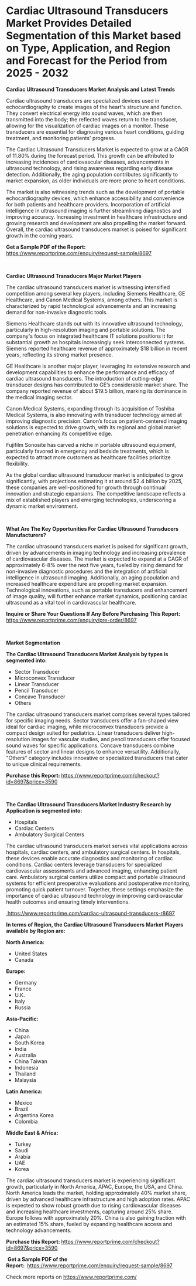 <p><h1>Cardiac Ultrasound Transducers Market Provides Detailed Segmentation of this Market based on Type, Application, and Region and Forecast for the Period from 2025 - 2032</h1></p><p><strong>Cardiac Ultrasound Transducers Market Analysis and Latest Trends</strong></p>
<p><p>Cardiac ultrasound transducers are specialized devices used in echocardiography to create images of the heart's structure and function. They convert electrical energy into sound waves, which are then transmitted into the body; the reflected waves return to the transducer, allowing for the visualization of cardiac images on a monitor. These transducers are essential for diagnosing various heart conditions, guiding treatment, and monitoring patients' progress.</p><p>The Cardiac Ultrasound Transducers Market is expected to grow at a CAGR of 11.80% during the forecast period. This growth can be attributed to increasing incidences of cardiovascular diseases, advancements in ultrasound technology, and rising awareness regarding early disease detection. Additionally, the aging population contributes significantly to market expansion, as older individuals are more prone to heart conditions. </p><p>The market is also witnessing trends such as the development of portable echocardiography devices, which enhance accessibility and convenience for both patients and healthcare providers. Incorporation of artificial intelligence in ultrasound imaging is further streamlining diagnostics and improving accuracy. Increasing investment in healthcare infrastructure and growing research and development are also propelling the market forward. Overall, the cardiac ultrasound transducers market is poised for significant growth in the coming years.</p></p>
<p><strong>Get a Sample PDF of the Report:&nbsp;</strong> <a href="https://www.reportprime.com/enquiry/request-sample/8697?utm_campaign=2116&utm_medium=2&utm_source=Github&utm_content=ia&utm_term=20032025&utm_id=cardiac-ultrasound-transducers">https://www.reportprime.com/enquiry/request-sample/8697</a></p>
<p>&nbsp;</p>
<p><strong>Cardiac Ultrasound Transducers Major Market Players</strong></p>
<p><p>The cardiac ultrasound transducers market is witnessing intensified competition among several key players, including Siemens Healthcare, GE Healthcare, and Canon Medical Systems, among others. This market is characterized by rapid technological advancements and an increasing demand for non-invasive diagnostic tools.</p><p>Siemens Healthcare stands out with its innovative ultrasound technology, particularly in high-resolution imaging and portable solutions. The company's focus on integrated healthcare IT solutions positions it for substantial growth as hospitals increasingly seek interconnected systems. Siemens reported healthcare revenue of approximately $18 billion in recent years, reflecting its strong market presence.</p><p>GE Healthcare is another major player, leveraging its extensive research and development capabilities to enhance the performance and efficacy of cardiac ultrasound transducers. The introduction of cutting-edge transducer designs has contributed to GE’s considerable market share. The company reported revenue of about $19.5 billion, marking its dominance in the medical imaging sector. </p><p>Canon Medical Systems, expanding through its acquisition of Toshiba Medical Systems, is also innovating with transducer technology aimed at improving diagnostic precision. Canon’s focus on patient-centered imaging solutions is expected to drive growth, with its regional and global market penetration enhancing its competitive edge.</p><p>Fujifilm Sonosite has carved a niche in portable ultrasound equipment, particularly favored in emergency and bedside treatments, which is expected to attract more customers as healthcare facilities prioritize flexibility.</p><p>As the global cardiac ultrasound transducer market is anticipated to grow significantly, with projections estimating it at around $2.4 billion by 2025, these companies are well-positioned for growth through continual innovation and strategic expansions. The competitive landscape reflects a mix of established players and emerging technologies, underscoring a dynamic market environment.</p></p>
<p>&nbsp;</p>
<p><strong>What Are The Key Opportunities For Cardiac Ultrasound Transducers Manufacturers?</strong></p>
<p><p>The cardiac ultrasound transducers market is poised for significant growth, driven by advancements in imaging technology and increasing prevalence of cardiovascular diseases. The market is expected to expand at a CAGR of approximately 6-8% over the next five years, fueled by rising demand for non-invasive diagnostic procedures and the integration of artificial intelligence in ultrasound imaging. Additionally, an aging population and increased healthcare expenditure are propelling market expansion. Technological innovations, such as portable transducers and enhancement of image quality, will further enhance market dynamics, positioning cardiac ultrasound as a vital tool in cardiovascular healthcare.</p></p>
<p><strong>Inquire or Share Your Questions If Any Before Purchasing This Report:</strong> <a href="https://www.reportprime.com/enquiry/pre-order/8697?utm_campaign=2116&utm_medium=2&utm_source=Github&utm_content=ia&utm_term=20032025&utm_id=cardiac-ultrasound-transducers">https://www.reportprime.com/enquiry/pre-order/8697</a></p>
<p>&nbsp;</p>
<p><strong>Market Segmentation</strong></p>
<p><strong>The Cardiac Ultrasound Transducers Market Analysis by types is segmented into:</strong></p>
<p><ul><li>Sector Transducer</li><li>Microconvex Transducer</li><li>Linear Transducer</li><li>Pencil Transducer</li><li>Concave Transducer</li><li>Others</li></ul></p>
<p><p>The cardiac ultrasound transducers market comprises several types tailored for specific imaging needs. Sector transducers offer a fan-shaped view ideal for cardiac imaging, while microconvex transducers provide a compact design suited for pediatrics. Linear transducers deliver high-resolution images for vascular studies, and pencil transducers offer focused sound waves for specific applications. Concave transducers combine features of sector and linear designs to enhance versatility. Additionally, "Others" category includes innovative or specialized transducers that cater to unique clinical requirements.</p></p>
<p><strong>Purchase this Report:&nbsp;</strong><a href="https://www.reportprime.com/checkout?id=8697&price=3590&utm_campaign=2116&utm_medium=2&utm_source=Github&utm_content=ia&utm_term=20032025&utm_id=cardiac-ultrasound-transducers">https://www.reportprime.com/checkout?id=8697&price=3590</a></p>
<p>&nbsp;</p>
<p><strong>The Cardiac Ultrasound Transducers Market Industry Research by Application is segmented into:</strong></p>
<p><ul><li>Hospitals</li><li>Cardiac Centers</li><li>Ambulatory Surgical Centers</li></ul></p>
<p><p>The cardiac ultrasound transducers market serves vital applications across hospitals, cardiac centers, and ambulatory surgical centers. In hospitals, these devices enable accurate diagnostics and monitoring of cardiac conditions. Cardiac centers leverage transducers for specialized cardiovascular assessments and advanced imaging, enhancing patient care. Ambulatory surgical centers utilize compact and portable ultrasound systems for efficient preoperative evaluations and postoperative monitoring, promoting quick patient turnover. Together, these settings emphasize the importance of cardiac ultrasound technology in improving cardiovascular health outcomes and ensuring timely interventions.</p></p>
<p><a href="https://www.reportprime.com/cardiac-ultrasound-transducers-r8697?utm_campaign=2116&utm_medium=2&utm_source=Github&utm_content=ia&utm_term=20032025&utm_id=cardiac-ultrasound-transducers">&nbsp;https://www.reportprime.com/cardiac-ultrasound-transducers-r8697</a></p>
<p><strong>In terms of Region, the Cardiac Ultrasound Transducers Market Players available by Region are:</strong></p>
<p>
    <p> <strong> North America: </strong>
        <ul>
            <li>United States</li>
            <li>Canada</li>
        </ul>
        </p> 
    <p> <strong> Europe: </strong>
        <ul>
            <li>Germany</li>
            <li>France</li>
            <li>U.K.</li>
            <li>Italy</li>
            <li>Russia</li>
        </ul>
        </p> 
    <p> <strong> Asia-Pacific: </strong>
        <ul>
            <li>China</li>
            <li>Japan</li>
            <li>South Korea</li>
            <li>India</li>
            <li>Australia</li>
            <li>China Taiwan</li>
            <li>Indonesia</li>
            <li>Thailand</li>
            <li>Malaysia</li>
        </ul>
        </p> 
    <p> <strong> Latin America: </strong>
        <ul>
            <li>Mexico</li>
            <li>Brazil</li>
            <li>Argentina Korea</li>
            <li>Colombia</li>
        </ul>
        </p> 
    <p> <strong> Middle East & Africa: </strong>
        <ul>
            <li>Turkey</li>
            <li>Saudi</li>
            <li>Arabia</li>
            <li>UAE</li>
            <li>Korea</li>
        </ul>
    </p>
    </p>
<p><p>The cardiac ultrasound transducers market is experiencing significant growth, particularly in North America, APAC, Europe, the USA, and China. North America leads the market, holding approximately 40% market share, driven by advanced healthcare infrastructure and high adoption rates. APAC is expected to show robust growth due to rising cardiovascular diseases and increasing healthcare investments, capturing around 25% share. Europe follows with approximately 20%. China is also gaining traction with an estimated 15% share, fueled by expanding healthcare access and technology advancements.</p></p>
<p><strong>Purchase this Report: </strong><a href="https://www.reportprime.com/checkout?id=8697&price=3590&utm_campaign=2116&utm_medium=2&utm_source=Github&utm_content=ia&utm_term=20032025&utm_id=cardiac-ultrasound-transducers">https://www.reportprime.com/checkout?id=8697&price=3590</a></p>
<p>&nbsp;<strong>Get a Sample PDF of the Report:&nbsp;&nbsp;</strong><a href="https://www.reportprime.com/enquiry/request-sample/8697?utm_campaign=2116&utm_medium=2&utm_source=Github&utm_content=ia&utm_term=20032025&utm_id=cardiac-ultrasound-transducers">https://www.reportprime.com/enquiry/request-sample/8697</a></p>
<p><strong></strong></p>
<p>Check more reports on <a href="https://www.reportprime.com/?utm_campaign=2116&utm_medium=2&utm_source=Github&utm_content=ia&utm_term=20032025&utm_id=cardiac-ultrasound-transducers">https://www.reportprime.com/</a></p>